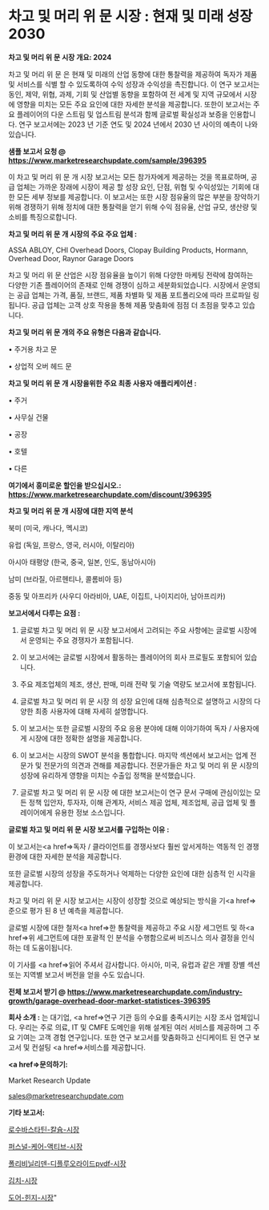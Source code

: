 # 차고 및 머리 위 문 시장 : 현재 및 미래 성장 2030

<strong>차고 및 머리 위 문 시장 개요: 2024</strong>

차고 및 머리 위 문 은 현재 및 미래의 산업 동향에 대한 통찰력을 제공하여 독자가 제품 및 서비스를 식별 할 수 있도록하여 수익 성장과 수익성을 촉진합니다. 이 연구 보고서는 동인, 제약, 위협, 과제, 기회 및 산업별 동향을 포함하여 전 세계 및 지역 규모에서 시장에 영향을 미치는 모든 주요 요인에 대한 자세한 분석을 제공합니다. 또한이 보고서는 주요 플레이어의 다운 스트림 및 업스트림 분석과 함께 글로벌 확실성과 보증을 인용합니다. 연구 보고서에는 2023 년 기준 연도 및 2024 년에서 2030 년 사이의 예측이 나와 있습니다.



<strong>샘플 보고서 요청 @ <a href=https://www.marketresearchupdate.com/sample/396395>https://www.marketresearchupdate.com/sample/396395</a></strong>

이 차고 및 머리 위 문 개 시장 보고서는 모든 참가자에게 제공하는 것을 목표로하며, 공급 업체는 가까운 장래에 시장이 제공 할 성장 요인, 단점, 위협 및 수익성있는 기회에 대한 모든 세부 정보를 제공합니다. 이 보고서는 또한 시장 점유율의 많은 부분을 장악하기 위해 경쟁하기 위해 정치에 대한 통찰력을 얻기 위해 수익 점유율, 산업 규모, 생산량 및 소비를 특징으로합니다.



<strong>차고 및 머리 위 문 개 시장의 주요 주요 업체 :</strong>

ASSA ABLOY, CHI Overhead Doors, Clopay Building Products, Hormann, Overhead Door, Raynor Garage Doors

차고 및 머리 위 문 산업은 시장 점유율을 높이기 위해 다양한 마케팅 전략에 참여하는 다양한 기존 플레이어의 존재로 인해 경쟁이 심하고 세분화되었습니다. 시장에서 운영되는 공급 업체는 가격, 품질, 브랜드, 제품 차별화 및 제품 포트폴리오에 따라 프로파일 링됩니다. 공급 업체는 고객 상호 작용을 통해 제품 맞춤화에 점점 더 초점을 맞추고 있습니다.



<strong>차고 및 머리 위 문 개의 주요 유형은 다음과 같습니다.</strong>

• 주거용 차고 문

• 상업적 오버 헤드 문



<strong>차고 및 머리 위 문 개 시장을위한 주요 최종 사용자 애플리케이션 :</strong>

• 주거

• 사무실 건물

• 공장

• 호텔

• 다른



<strong>여기에서 흥미로운 할인을 받으십시오.: <a href=https://www.marketresearchupdate.com/discount/396395>https://www.marketresearchupdate.com/discount/396395</a></strong>



<strong>차고 및 머리 위 문 개 시장에 대한 지역 분석</strong>

북미 (미국, 캐나다, 멕시코)

유럽 (독일, 프랑스, 영국, 러시아, 이탈리아)

아시아 태평양 (한국, 중국, 일본, 인도, 동남아시아)

남미 (브라질, 아르헨티나, 콜롬비아 등)

중동 및 아프리카 (사우디 아라비아, UAE, 이집트, 나이지리아, 남아프리카)



<strong>보고서에서 다루는 요점 :</strong>

1. 글로벌 차고 및 머리 위 문 시장 보고서에서 고려되는 주요 사항에는 글로벌 시장에서 운영되는 주요 경쟁자가 포함됩니다.

2. 이 보고서에는 글로벌 시장에서 활동하는 플레이어의 회사 프로필도 포함되어 있습니다.

3. 주요 제조업체의 제조, 생산, 판매, 미래 전략 및 기술 역량도 보고서에 포함됩니다.

4. 글로벌 차고 및 머리 위 문 시장 의 성장 요인에 대해 심층적으로 설명하고 시장의 다양한 최종 사용자에 대해 자세히 설명합니다.

5. 이 보고서는 또한 글로벌 시장의 주요 응용 분야에 대해 이야기하여 독자 / 사용자에게 시장에 대한 정확한 설명을 제공합니다.

6. 이 보고서는 시장의 SWOT 분석을 통합합니다. 마지막 섹션에서 보고서는 업계 전문가 및 전문가의 의견과 견해를 제공합니다. 전문가들은 차고 및 머리 위 문 시장의 성장에 유리하게 영향을 미치는 수출입 정책을 분석했습니다.

7. 글로벌 차고 및 머리 위 문 시장 에 대한 보고서는이 연구 문서 구매에 관심이있는 모든 정책 입안자, 투자자, 이해 관계자, 서비스 제공 업체, 제조업체, 공급 업체 및 플레이어에게 유용한 정보 소스입니다.



<strong>글로벌 차고 및 머리 위 문 시장 보고서를 구입하는 이유 :</strong>

이 보고서는<a href=>독자 / 클</a>라이언트를 경쟁사보다 훨씬 앞서게하는 역동적 인 경쟁 환경에 대한 자세한 분석을 제공합니다.

또한 글로벌 시장의 성장을 주도하거나 억제하는 다양한 요인에 대한 심층적 인 시각을 제공합니다.

차고 및 머리 위 문 시장 보고서는 시장이 성장할 것으로 예상되는 방식을 기<a href=>준으로</a> 평가 된 8 년 예측을 제공합니다.

글로벌 시장에 대한 철저<a href=>한 통찰력</a>을 제공하고 주요 시장 세그먼트 및 하<a href=>위 세그</a>먼트에 대한 포괄적 인 분석을 수행함으로써 비즈니스 의사 결정을 인식하는 데 도움이됩니다.

이 기사를 <a href=>읽어 주</a>셔서 감사합니다. 아시아, 미국, 유럽과 같은 개별 장별 섹션 또는 지역별 보고서 버전을 얻을 수도 있습니다.



<strong>전체 보고서 받기 @ <a href=https://www.marketresearchupdate.com/industry-growth/garage-overhead-door-market-statistices-396395>https://www.marketresearchupdate.com/industry-growth/garage-overhead-door-market-statistices-396395</a></strong>



<strong>회사 소개 :</strong>
는 대기업, <a href=>연구 기</a>관 등의 수요를 충족시키는 시장 조사 업체입니다. 우리는 주로 의료, IT 및 CMFE 도메인을 위해 설계된 여러 서비스를 제공하며 그 주요 기여는 고객 경험 연구입니다. 또한 연구 보고서를 맞춤화하고 신디케이트 된 연구 보고서 및 컨설팅 <a href=>서비</a>스를 제공합니다.



<strong><a href=>문의하기:</a></strong>

Market Research Update

sales@marketresearchupdate.com



<strong>기타 보고서:</strong>

<a href=https://www.linkedin.com/pulse/로수바스타틴-칼슘-시장-진입-전략-및-위험-평가2029년-survey-spotlight-pro-24-analysis/>로수바스타틴-칼슘-시장</a>

<a href=https://www.linkedin.com/pulse/퍼스널-케어-액티브-시장-세분화-연구-및-목표-고객2029년-trendsetters-talk-360-analysis-gtwsf/>퍼스널-케어-액티브-시장</a>

<a href=https://www.linkedin.com/pulse/폴리비닐리덴-디플루오라이드pvdf-시장-규모-및-성장-2023-analytics-alchemy-360-analysis-n5aef/>폴리비닐리덴-디플루오라이드pvdf-시장</a>

<a href=https://www.linkedin.com/pulse/김치-시장-세분화-연구-및-목표-고객2030년-analytics-alchemy-360-analysis-mdfof/>김치-시장</a>

<a href=https://www.linkedin.com/pulse/도어-힌지-시장-현재-및-미래-성장-2030-survey-savvy-insights-360-analysis-fboxf/>도어-힌지-시장</a>"
